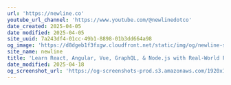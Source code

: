 ```yaml
---
url: 'https://newline.co'
youtube_url_channel: 'https://www.youtube.com/@newlinedotco'
date_created: 2025-04-05
date modified: 2025-04-05
site_uuid: 7a243df4-01cc-49b1-8898-01b3dd664a98
og_image: 'https://d8dgeb1f3fxgw.cloudfront.net/static/img/og/newline-site-twitter-card-dark.png'
site_name: newline
title: 'Learn React, Angular, Vue, GraphQL, & Node.js with Real-World Projects'
date_modified: 2025-04-18
og_screenshot_url: 'https://og-screenshots-prod.s3.amazonaws.com/1920x1080/80/false/083681724f2f9db069949753d2f74ed2318518cc9fcc54f3a5a37003493ea872.jpeg'
---
```


